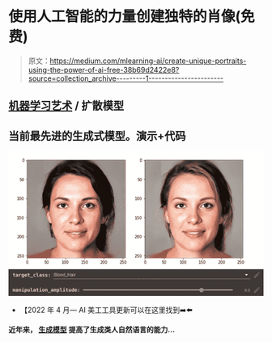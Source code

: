 # 使用人工智能的力量创建独特的肖像(免费)

> 原文：<https://medium.com/mlearning-ai/create-unique-portraits-using-the-power-of-ai-free-38b69d2422e8?source=collection_archive---------1----------------------->

## [机器学习艺术](https://mlearning.substack.com/p/waiting-for-godot?r=z7zu8&s=w&utm_campaign=post&utm_medium=web) / **扩散模型**

## 当前最先进的生成式**模型。演示+代码**

[![](img/ec2d136bd4eb2582b4943bedc5e392b5.png)](https://evartology.substack.com/)

*   【2022 年 4 月— AI 美工工具更新可以在这里找到➡️[](https://mlearning.substack.com/p/transform-your-words-into-ai-art?r=z7zu8&s=w&utm_campaign=post&utm_medium=webhttps://mlearning.substack.com/p/transform-your-words-into-ai-art?r=z7zu8&s=w&utm_campaign=post&utm_medium=web)****⬅️****

**近年来， [**生成模型**](https://mlearning.substack.com/p/waiting-for-godot?r=z7zu8&s=w&utm_campaign=post&utm_medium=web) 提高了生成类人自然语言的能力…**